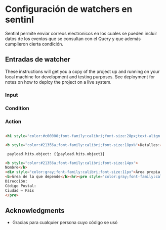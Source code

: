 # Configuración de watchers en sentinl

Sentinl permite enviar correos electronicos en los cuales se pueden incluir datos de los eventos que se consultan con el Query y que además cumplieron cierta condición.

## Entradas de watcher

These instructions will get you a copy of the project up and running on your local machine for development and testing purposes. See deployment for notes on how to deploy the project on a live system.

### Input
### Condition
### Action


``` html

<h1 style="color:#c00000;font-family:calibri;font-size:28px;text-align:center;">Anomalía Detectada</h1><pre style="color:#21356a;font-family::calibri;font-size:14px">Se tuvo un total de {{payload.hits.total}} eventos, esto prodría indicar que se esta generando un ataque.

<b style="color:#21356a;font-family:calibri;font-size:18px%">Detalles:</b>

 payload.hits.object: {{payload.hits.object}}

<b style="color:#21356a;font-family:calibri;font-size:14px">
Nombre</b>
<div style="color:gray;font-family:calibri;font-size:11px">Área propia
<b>Área de la que depende</b><hr><pre style="color:gray;font-family:calibri;font-size:9px">
Dirección: 
Código Postal: 
Ciudad – País
</pre>

```

## Acknowledgments

* Gracias para cualquier persona cuyo código se usó

